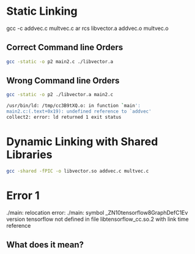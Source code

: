 # Static Linking
gcc -c addvec.c multvec.c
ar rcs libvector.a addvec.o multvec.o

## Correct Command line Orders
```bash
gcc -static -o p2 main2.c ./libvector.a
```

## Wrong Command line Orders
```bash
gcc -static -o p2 ./libvector.a main2.c

/usr/bin/ld: /tmp/cc3B9tXQ.o: in function `main':
main2.c:(.text+0x19): undefined reference to `addvec'
collect2: error: ld returned 1 exit status
```


# Dynamic Linking with Shared Libraries
```bash
gcc -shared -fPIC -o libvector.so addvec.c multvec.c
```

# Error 1
./main: relocation error: ./main: symbol _ZN10tensorflow8GraphDefC1Ev version tensorflow not defined in file libtensorflow_cc.so.2 with link time reference

## What does it mean?
